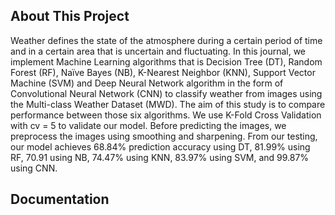 ## About This Project
Weather defines the state of the atmosphere during a certain period of time and in a certain area that is uncertain and fluctuating. 
In this journal, we implement Machine Learning algorithms that is Decision Tree (DT), Random Forest (RF), Naïve Bayes (NB), 
K-Nearest Neighbor (KNN), Support Vector Machine (SVM) and Deep Neural Network algorithm in the form of Convolutional 
Neural Network (CNN) to classify weather from images using the Multi-class Weather Dataset (MWD). The aim of this study is 
to compare performance between those six algorithms. We use K-Fold Cross Validation with cv = 5 to validate our model. 
Before predicting the images, we preprocess the images using smoothing and sharpening. From our testing, our model achieves 
68.84% prediction accuracy using DT, 81.99% using RF, 70.91 using NB, 74.47% using KNN, 83.97% using SVM, and 99.87% 
using CNN.

## Documentation
